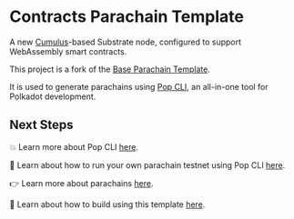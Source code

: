 # Contracts Parachain Template

A new [Cumulus](https://github.com/paritytech/polkadot-sdk/tree/master/cumulus)-based Substrate node, configured to support WebAssembly smart contracts.

This project is a fork of the [Base Parachain Template](https://github.com/r0gue-io/base-parachain).

It is used to generate parachains using [Pop CLI](https://github.com/r0gue-io/pop-cli), an all-in-one tool for Polkadot development.

## Next Steps

💥 Learn more about Pop CLI [here](https://learn.onpop.io/pop/v/pop-cli).

🚀 Learn about how to run your own parachain testnet using Pop CLI [here](https://learn.onpop.io/pop/v/pop-cli/parachains/running-your-parachain).

👉 Learn more about parachains [here](https://wiki.polkadot.network/docs/learn-parachains).

🧙 Learn about how to build using this template [here](https://docs.substrate.io/tutorials/).
